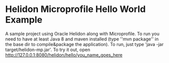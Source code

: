 # Helidon Microprofile Hello World Example
A sample project using Oracle Helidon along with Microprofile. To run you need to have at least Java 8 and maven installed (type ''mvn package'' in the base dir to compile&package the application). To run, just type 'java -jar target/helidon-mp.jar'. To try it out, open http://127.0.0.1:8080/helidon/hello/you_name_goes_here
